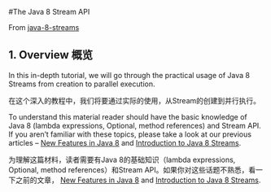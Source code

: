 #The Java 8 Stream API 

From [java-8-streams](http://www.baeldung.com/java-8-streams)

## 1. Overview 概览  

In this in-depth tutorial, we will go through the practical usage of Java 8 Streams from creation to parallel execution.  

在这个深入的教程中，我们将要通过实际的使用，从Stream的创建到并行执行。  

To understand this material reader should have the basic knowledge of Java 8 (lambda expressions, Optional, method references) and Stream API. If you aren’t familiar with these topics, please take a look at our previous articles – [New Features in Java 8](http://www.baeldung.com/java-8-new-features) and [Introduction to Java 8 Streams](http://www.baeldung.com/java-8-streams-introduction).  

为理解这篇材料，读者需要有Java 8的基础知识（lambda expressions, Optional, method references）和Stream API。如果你对这些话题不熟悉，看一下之前的文章， [New Features in Java 8](http://www.baeldung.com/java-8-new-features) and [Introduction to Java 8 Streams](http://www.baeldung.com/java-8-streams-introduction). 


